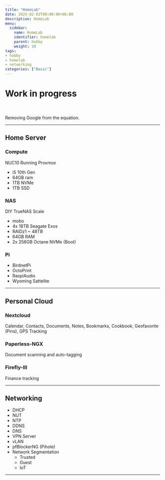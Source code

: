 ```yaml
---
title: "HomeLab"
date: 2025-02-02T00:00:00+06:00
description: HomeLab
menu:
  sidebar:
    name: HomeLab
    identifier: homelab
    parent: hobby
    weight: 10
tags: 
- hobby
- homelab
- networking
categories: ["Basic"]
---
```


# Work in progress
<br>
<br>
Removing Google from the equation.

---

## Home Server

### Compute
NUC10 Running Proxmox
- i5 10th Gen
- 64GB ram
- 1TB NVMe
- 1TB SSD


### NAS
DIY TrueNAS Scale
- mobo
- 4x 18TB Seagate Exos
- RAIDz1 ~ 48TB
- 64GB RAM
- 2x 256GB Octane NVMe (Boot)


### Pi
- BirdnetPi
- OctoPrint
- RaspiAudio
- Wyoming Sattelite

---

## Personal Cloud

### Nextcloud
Calendar, Contacts, Documents, Notes, Bookmarks, Cookbook, Geofavorite (Pins), GPS Tracking

### Paperless-NGX
Document scanning and auto-tagging

### Firefly-III
Finance tracking

---

## Networking

- DHCP
- NUT
- NTP
- DDNS
- DNS
- VPN Server
- vLAN
- pfBlockerNG (Pihole)
- Network Segmentation
  - Trusted
  - Guest
  - IoT 

---

